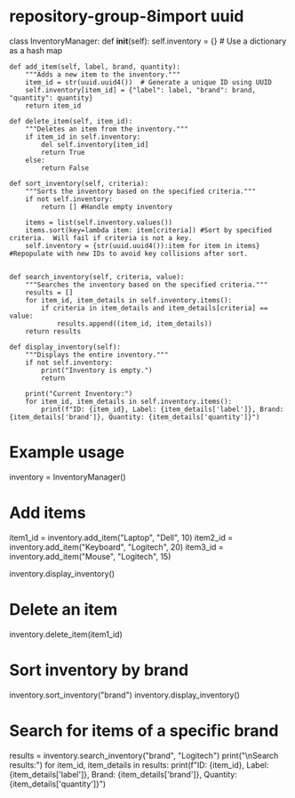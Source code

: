 # repository-group-8import uuid

class InventoryManager:
    def __init__(self):
        self.inventory = {}  # Use a dictionary as a hash map

    def add_item(self, label, brand, quantity):
        """Adds a new item to the inventory."""
        item_id = str(uuid.uuid4())  # Generate a unique ID using UUID
        self.inventory[item_id] = {"label": label, "brand": brand, "quantity": quantity}
        return item_id

    def delete_item(self, item_id):
        """Deletes an item from the inventory."""
        if item_id in self.inventory:
            del self.inventory[item_id]
            return True
        else:
            return False

    def sort_inventory(self, criteria):
        """Sorts the inventory based on the specified criteria."""
        if not self.inventory:
            return [] #Handle empty inventory

        items = list(self.inventory.values())
        items.sort(key=lambda item: item[criteria]) #Sort by specified criteria.  Will fail if criteria is not a key.
        self.inventory = {str(uuid.uuid4()):item for item in items} #Repopulate with new IDs to avoid key collisions after sort.


    def search_inventory(self, criteria, value):
        """Searches the inventory based on the specified criteria."""
        results = []
        for item_id, item_details in self.inventory.items():
            if criteria in item_details and item_details[criteria] == value:
                results.append((item_id, item_details))
        return results

    def display_inventory(self):
        """Displays the entire inventory."""
        if not self.inventory:
            print("Inventory is empty.")
            return

        print("Current Inventory:")
        for item_id, item_details in self.inventory.items():
            print(f"ID: {item_id}, Label: {item_details['label']}, Brand: {item_details['brand']}, Quantity: {item_details['quantity']}")


# Example usage
inventory = InventoryManager()

# Add items
item1_id = inventory.add_item("Laptop", "Dell", 10)
item2_id = inventory.add_item("Keyboard", "Logitech", 20)
item3_id = inventory.add_item("Mouse", "Logitech", 15)

inventory.display_inventory()

# Delete an item
inventory.delete_item(item1_id)

# Sort inventory by brand
inventory.sort_inventory("brand")
inventory.display_inventory()


# Search for items of a specific brand
results = inventory.search_inventory("brand", "Logitech")
print("\nSearch results:")
for item_id, item_details in results:
    print(f"ID: {item_id}, Label: {item_details['label']}, Brand: {item_details['brand']}, Quantity: {item_details['quantity']}")
